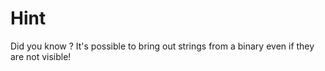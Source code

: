 # Hint

Did you know ? It's possible to bring out strings from a binary even if they are not visible!
